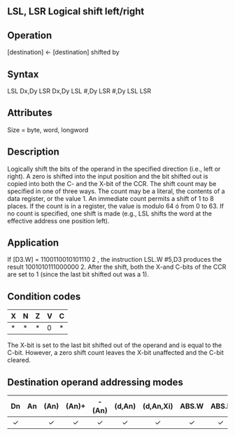 ## LSL, LSR Logical shift left/right

## Operation
[destination] ← [destination] shifted by <count>

## Syntax
LSL Dx,Dy
LSR Dx,Dy
LSL #<data>,Dy
LSR #<data>,Dy
LSL <ea>
LSR <ea>

## Attributes
Size = byte, word, longword

## Description
Logically shift the bits of the operand in the specified direction
(i.e., left or right). A zero is shifted into the input position and the
bit shifted out is copied into both the C- and the X-bit of the CCR.
The shift count may be specified in one of three ways. The count
may be a literal, the contents of a data register, or the value 1. An
immediate count permits a shift of 1 to 8 places. If the count is in
a register, the value is modulo 64 ó from 0 to 63. If no count is
specified, one shift is made (e.g., LSL <ea> shifts the word at the
effective address one position left).


## Application
If [D3.W] = 1100110010101110 2 , the instruction LSL.W #5,D3
produces the result 1001010111000000 2. After the shift, both the
X-and C-bits of the CCR are set to 1 (since the last bit shifted out
was a 1).

## Condition codes
|X|N|Z|V|C|
|--|--|--|--|--|
|*|*|*|0|*|

The X-bit is set to the last bit shifted out of the operand and is
equal to the C-bit. However, a zero shift count leaves the X-bit
unaffected and the C-bit cleared.

## Destination operand addressing modes
|Dn|An|(An)|(An)+|-(An)|(d,An)|(d,An,Xi)|ABS.W|ABS.L|(d,PC)|(d,PC,Xn)|imm|
|:-:|:-:|:-:|:-:|:-:|:-:|:-:|:-:|:-:|:-:|:-:|:-:|
|✓||✓|✓|✓|✓|✓|✓|✓||||

